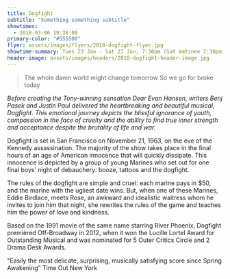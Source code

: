 ```yaml
---
title: Dogfight
subtitle: "Something something subtitle"
showtimes:
  - 2018-03-06 19:30:00
primary-color: "#555500"
flyer: assets/images/flyers/2018-dogfight-flyer.jpg
showtime-summary: Tues 23 Jan - Sat 27 Jan, 7:30pm (Sat matinee 2:30pm)
header-image: assets/images/headers/2018-dogfight-header-image.jpg
---
```


> The whole damn world might change tomorrow
> So we go for broke today

*Before creating the Tony-winning sensation Dear Evan Hansen, writers Benj Pasek and Justin Paul delivered the heartbreaking and beautiful musical, Dogfight. This emotional journey depicts the blissful ignorance of youth, compassion in the face of cruelty and the ability to find true inner strength and acceptance despite the brutality of life and war.*

Dogfight is set in San Francisco on November 21, 1963, on the eve of the Kennedy assassination. The majority of the show takes place in the final hours of an age of American innocence that will quickly dissipate. This innocence is depicted by a group of young Marines who set out for one final boys’ night of debauchery: booze, tattoos and the dogfight.

The rules of the dogfight are simple and cruel: each marine pays in $50, and the marine with the ugliest date wins. But, when one of these Marines, Eddie Birdlace, meets Rose, an awkward and idealistic waitress whom he invites to join him that night, she rewrites the rules of the game and teaches him the power of love and kindness.

Based on the 1991 movie of the same name starring River Phoenix, Dogfight premièred Off-Broadway in 2012, when it won the Lucille Lortel Award for Outstanding Musical and was nominated for 5 Outer Critics Circle and 2 Drama Desk Awards.

“Easily the most delicate, surprising, musically satisfying score since Spring Awakening” Time Out New York
